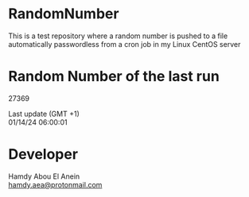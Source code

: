 # RandomNumber    
This is a test repository where a random number is pushed to a file automatically passwordless from a cron job in my Linux CentOS server    
# Random Number of the last run   
27369
      
Last update (GMT +1)    
01/14/24 06:00:01
# Developer    
Hamdy Abou El Anein   
hamdy.aea@protonmail.com
